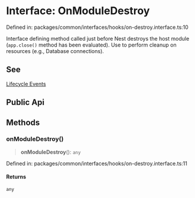 # Interface: OnModuleDestroy

Defined in: packages/common/interfaces/hooks/on-destroy.interface.ts:10

Interface defining method called just before Nest destroys the host module
(`app.close()` method has been evaluated).  Use to perform cleanup on
resources (e.g., Database connections).

## See

[Lifecycle Events](https://docs.nestjs.com/fundamentals/lifecycle-events)

## Public Api

## Methods

### onModuleDestroy()

> **onModuleDestroy**(): `any`

Defined in: packages/common/interfaces/hooks/on-destroy.interface.ts:11

#### Returns

`any`
